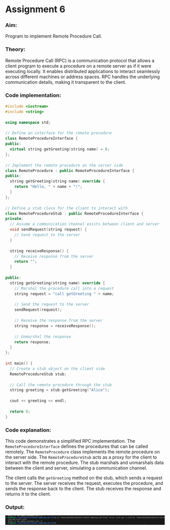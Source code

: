 # Assignment 6

### Aim: 
Program to implement Remote Procedure Call.
### Theory:
Remote Procedure Call (RPC) is a communication protocol that allows a client program to execute a procedure on a remote server as if it were executing locally. It enables distributed applications to interact seamlessly across different machines or address spaces. RPC handles the underlying communication details, making it transparent to the client.

### Code implementation:
```cpp
#include <iostream>
#include <string>

using namespace std;

// Define an interface for the remote procedure
class RemoteProcedureInterface {
public:
  virtual string getGreeting(string name) = 0;
};

// Implement the remote procedure on the server side
class RemoteProcedure : public RemoteProcedureInterface {
public:
  string getGreeting(string name) override {
    return "Hello, " + name + "!";
  }
};

// Define a stub class for the client to interact with
class RemoteProcedureStub : public RemoteProcedureInterface {
private:
  // Assume a communication channel exists between client and server
  void sendRequest(string request) {
    // Send request to the server
  }

  string receiveResponse() {
    // Receive response from the server
    return "";
  }

public:
  string getGreeting(string name) override {
    // Marshal the procedure call into a request
    string request = "call getGreeting " + name;

    // Send the request to the server
    sendRequest(request);

    // Receive the response from the server
    string response = receiveResponse();

    // Unmarshal the response
    return response;
  }
};

int main() {
  // Create a stub object on the client side
  RemoteProcedureStub stub;

  // Call the remote procedure through the stub
  string greeting = stub.getGreeting("Alice");

  cout << greeting << endl;

  return 0;
}
```
### Code explanation:
This code demonstrates a simplified RPC implementation. The `RemoteProcedureInterface` defines the procedures that can be called remotely. The `RemoteProcedure` class implements the remote procedure on the server side. The `RemoteProcedureStub` acts as a proxy for the client to interact with the remote procedure. The stub marshals and unmarshals data between the client and server, simulating a communication channel.

The client calls the `getGreeting` method on the stub, which sends a request to the server. The server receives the request, executes the procedure, and sends the response back to the client. The stub receives the response and returns it to the client.

### Output:
![First output](./sixth.png)